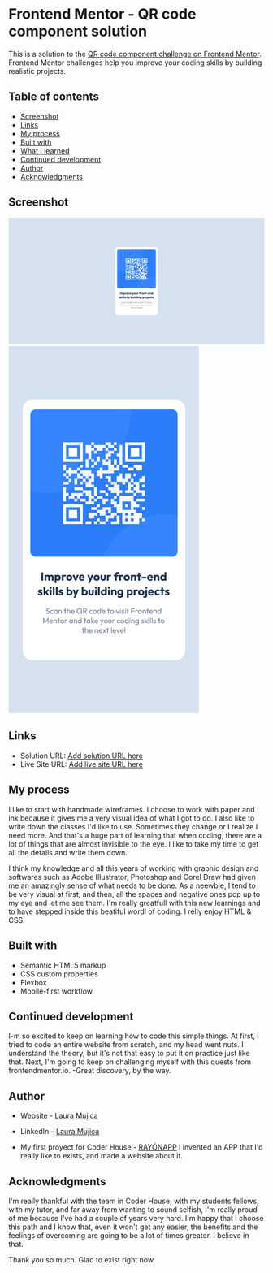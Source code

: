 # Frontend Mentor - QR code component solution

This is a solution to the [QR code component challenge on Frontend Mentor](https://www.frontendmentor.io/challenges/qr-code-component-iux_sIO_H). Frontend Mentor challenges help you improve your coding skills by building realistic projects. 

## Table of contents

  - [Screenshot](#screenshot)
  - [Links](#links)
  - [My process](#my-process)
  - [Built with](#built-with)
  - [What I learned](#what-i-learned)
  - [Continued development](#continued-development)
  - [Author](#author)
  - [Acknowledgments](#acknowledgments)


## Screenshot

![Web](./Screenshot-web.png)
![Mobile](./Screenshot-mobile.png)


## Links

- Solution URL: [Add solution URL here](https://your-solution-url.com)
- Live Site URL: [Add live site URL here](https://your-live-site-url.com)


## My process

  I like to start with handmade wireframes. I choose to work with paper and ink because it gives me a very visual idea of what I got to do. I also like to write down the classes I'd like to use. Sometimes they change or I realize I need more. And that's a huge part of learning that when coding, there are a lot of things that are almost invisible to the eye. I like to take my time to get all the details and write them down. 

  I think my knowledge and all this years of working with graphic design and softwares such as Adobe Illustrator, Photoshop and Corel Draw had given me an amazingly sense of what needs to be done. As a neewbie, I tend to be very visual at first, and then, all the spaces and negative ones pop up to my eye and let me see them. I'm really greatfull with this new learnings and to have stepped inside this beatiful wordl of coding. I relly enjoy HTML & CSS.

## Built with

- Semantic HTML5 markup
- CSS custom properties
- Flexbox
- Mobile-first workflow

## Continued development

I-m so excited to keep on learning how to code this simple things. At first, I tried to code an entire website from scratch, and my head went nuts. I understand the theory, but it's not that easy to put it on practice just like that. Next, I'm going to keep on challenging myself with this quests from frontendmentor.io. -Great discovery, by the way. 

## Author

- Website - [Laura Mujica](https://laumujica.com.ar/)
- LinkedIn - [Laura Mujica](https://www.linkedin.com/in/lauraamujica/)

- My first proyect for Coder House - [RAYÓNAPP](https://lauraamujica.github.io/RayonAPP-LauraMujica/) 
    I invented an APP that I'd really like to exists, and made a website about it.


## Acknowledgments

I'm really thankful with the team in Coder House, with my students fellows, with my tutor, and far away from wanting to sound selfish, I'm really proud of me because I've had a couple of years very hard. I'm happy that I choose this path and I know that, even it won't get any easier, the benefits and the feelings of overcoming are going to be a lot of times greater. I believe in that.

Thank you so much. 
Glad to exist right now.

